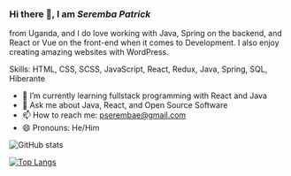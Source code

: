 ### Hi there 👋, I am *Seremba Patrick*
 from Uganda, and I do love working with Java, Spring on the backend, and React or Vue on the front-end when it comes to Development. I also enjoy creating amazing websites with WordPress.

Skills: HTML, CSS, SCSS, JavaScript, React, Redux, Java, Spring, SQL, Hiberante

- 🌱 I’m currently learning fullstack programming with React and Java
-  💬 Ask me about Java, React, and Open Source Software 
- 📫 How to reach me: pserembae@gmail.com 
- 😄 Pronouns: He/Him

![GitHub stats](https://github-readme-stats.vercel.app/api?username=Seremba&show_icons=true) 

[![Top Langs](https://github-readme-stats.vercel.app/api/top-langs/?username=Seremba&layout=compact)](https://github.com/anuraghazra/github-readme-stats)








